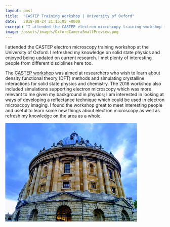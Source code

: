 ```yaml
---
layout: post
title:  "CASTEP Training Workshop | University of Oxford"
date:   2018-08-24 21:15:05 +0000
excerpt: "I attended the CASTEP electron microscopy training workshop in Oxford"
image: /assets/images/OxfordCameraSmallPreview.png
---
```

I attended the CASTEP electron microscopy training workshop at the University of Oxford. I refreshed my knowledge on solid state physics and enjoyed being updated on current research. I met plenty of interesting people from different disciplines here too.

The [CASTEP workshop][castep-link] was aimed at researchers who wish to learn about density functional theory (DFT) methods and simulating crystalline interactions for solid state physics and chemistry. The 2018 workshop also included simulations supporting electron microscopy which was more relevant to me given my background in physics; I am interested in looking at ways of developing a reflectance technique which could be used in electron microscopy imaging. I found the workshop great to meet interesting people and useful to learn some new things about electron microscopy as well as refresh my knowledge on the area as a whole.
 


![Quick snap of Radcliffe Camera I took during the group quiz.](/assets/images/OxfordCameraSmall.png)






[castep-link]: http://www.castep.org/CASTEP/CASTEP




